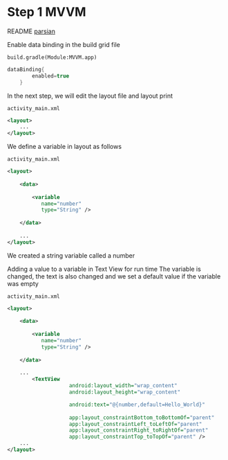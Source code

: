 # Step 1 MVVM

README <a href="./README_fa.md">parsian</a>

Enable data binding in the build grid file

``build.gradle(Module:MVVM.app)``
```groovy
dataBinding{
        enabled=true
    }
```

In the next step, we will edit the layout file and layout print

``activity_main.xml``
```xml
<layout>
    ...
</layout>
```

We define a variable in layout as follows

``activity_main.xml``
```xml
<layout>
    
    <data>
            
        <variable
           name="number"
           type="String" />
            
    </data>
    
    ...
</layout>
```

We created a string variable called a number

Adding a value to a variable in Text View for run time The variable is changed, the text is also changed and we set a default value if the variable was empty

``activity_main.xml``
```xml
<layout>
    
    <data>
            
        <variable
           name="number"
           type="String" />
            
    </data>
    
    ...
        <TextView
                    android:layout_width="wrap_content"
                    android:layout_height="wrap_content"

                    android:text="@{number,default=Hello_World}"
                    
                    app:layout_constraintBottom_toBottomOf="parent"
                    app:layout_constraintLeft_toLeftOf="parent"
                    app:layout_constraintRight_toRightOf="parent"
                    app:layout_constraintTop_toTopOf="parent" />
    ...
</layout>
```

